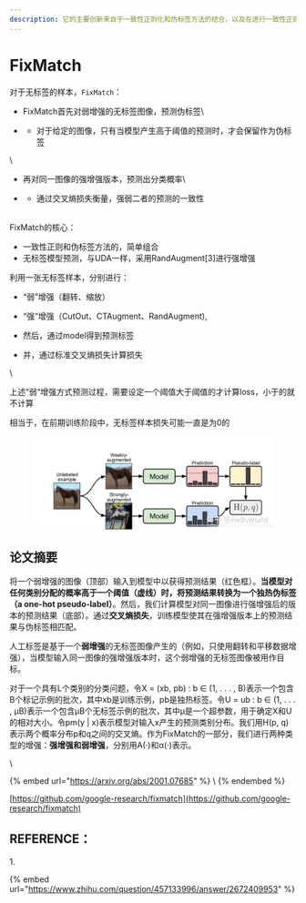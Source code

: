 ```yaml
---
description: 它的主要创新来自于一致性正则化和伪标签方法的结合，以及在进行一致性正则化时使用独立的弱增强和强增强。
---
```


# FixMatch



对于无标签的样本，`FixMatch`：

* FixMatch首先对弱增强的无标签图像，预测伪标签\

*
  * 对于给定的图像，只有当模型产生高于阈值的预测时，才会保留作为伪标签

\


* 再对同一图像的强增强版本，预测出分类概率\

*
  * 通过交叉熵损失衡量，强弱二者的预测的一致性

\
FixMatch的核心：

* 一致性正则和伪标签方法的，简单组合
* 无标签模型预测，与UDA一样，采用RandAugment\[3]进行强增强



利用一张无标签样本，分别进行：

* “弱”增强（翻转、缩放）
* “强”增强（CutOut、CTAugment、RandAugment),



* 然后，通过model得到预测标签
* 并，通过标准交叉熵损失计算损失

\


上述“弱“增强方式预测过程，需要设定一个阈值大于阈值的才计算loss，小于的就不计算

相当于，在前期训练阶段中，无标签样本损失可能一直是为0的



<figure><img src="../../.gitbook/assets/image (1) (1).png" alt=""><figcaption></figcaption></figure>

## 论文摘要

将一个弱增强的图像（顶部）输入到模型中以获得预测结果（红色框）。**当模型对任何类别分配的概率高于一个阈值（虚线）时，将预测结果转换为一个独热伪标签（**a one-hot pseudo-label**）**。然后，我们计算模型对同一图像进行强增强后的版本的预测结果（底部）。通过**交叉熵损失**，训练模型使其在强增强版本上的预测结果与伪标签相匹配。



人工标签是基于一个**弱增强**的无标签图像产生的（例如，只使用翻转和平移数据增强），当模型输入同一图像的强增强版本时，这个弱增强的无标签图像被用作目标。



对于一个具有L个类别的分类问题，令X = (xb, pb) : b ∈ (1, . . . , B)表示一个包含B个标记示例的批次，其中xb是训练示例，pb是独热标签。令U = ub : b ∈ (1, . . . , µB)表示一个包含µB个无标签示例的批次，其中µ是一个超参数，用于确定X和U的相对大小。令pm(y | x)表示模型对输入x产生的预测类别分布。我们用H(p, q)表示两个概率分布p和q之间的交叉熵。作为FixMatch的一部分，我们进行两种类型的增强：**强增强和弱增强**，分别用A(·)和α(·)表示。





























\


{% embed url="https://arxiv.org/abs/2001.07685" %}
\\
{% endembed %}

[https://github.com/google-research/fixmatch](https://github.com/google-research/fixmatch)

## REFERENCE：

1\.

{% embed url="https://www.zhihu.com/question/457133996/answer/2672409953" %}



